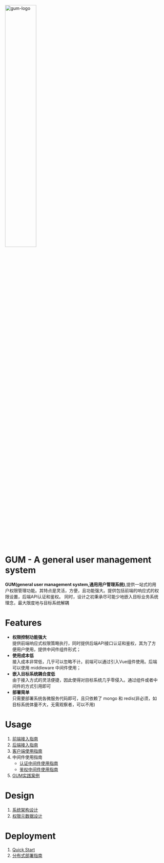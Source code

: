 <img src="https://general-user-management.github.io/gum-doc/image/gum-logo-default.png" alt="gum-logo" width="45%">

# GUM - A general user management system
**GUM(general user management system,通用用户管理系统)**,提供一站式的用户权限管理功能。其特点是灵活，方便，且功能强大。提供包括前端的响应式的权限设置，后端API认证和鉴权。
同时，设计之初秉承尽可能少地嵌入目标业务系统理念，最大限度地与目标系统解耦

# Features
- **权限控制功能强大**  
提供前端响应式权限策略执行，同时提供后端API接口认证和鉴权，其为了方便用户使用，提供中间件组件形式；
- **使用成本低**  
接入成本非常低，几乎可以忽略不计。前端可以通过引入Vue组件使用。后端可以使用 middleware 中间件使用； 
- **嵌入目标系统耦合度低**  
由于接入方式的灵活便捷，因此使得对目标系统几乎零侵入。通过组件或者中间件的方式引用即可
- **部署简单**  
只需要部署系统各微服务代码即可，且只依赖了 mongo 和 redis(非必须，如目标系统体量不大，无需观察者，可以不用)

# Usage
1. [前端接入指南]()
2. [后端接入指南]()
3. [客户端使用指南]()
4. 中间件使用指南  
    * [认证中间件使用指南]()  
    * [鉴权中间件使用指南]()  
6. [GUM实践案例]()

# Design
1. [系统架构设计](https://github.com/General-User-Management/gum-svc/blob/master/README.md)
2. [权限元数据设计]() 

# Deployment
1. [Quick Start]()
2. [分布式部署指南]()